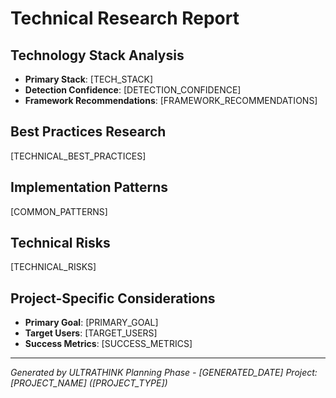 # Technical Research Report

## Technology Stack Analysis
- **Primary Stack**: [TECH_STACK]
- **Detection Confidence**: [DETECTION_CONFIDENCE]
- **Framework Recommendations**: [FRAMEWORK_RECOMMENDATIONS]

## Best Practices Research
[TECHNICAL_BEST_PRACTICES]

## Implementation Patterns
[COMMON_PATTERNS]

## Technical Risks
[TECHNICAL_RISKS]

## Project-Specific Considerations
- **Primary Goal**: [PRIMARY_GOAL]
- **Target Users**: [TARGET_USERS]
- **Success Metrics**: [SUCCESS_METRICS]

---
*Generated by ULTRATHINK Planning Phase - [GENERATED_DATE]*
*Project: [PROJECT_NAME] ([PROJECT_TYPE])*